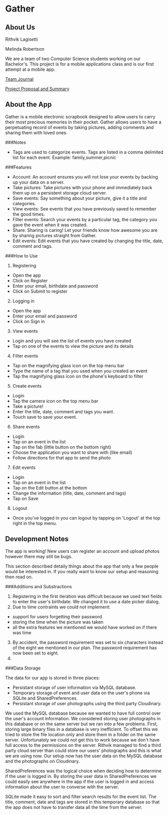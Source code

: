 # Gather

## About Us

Rithvik Lagisetti

Melinda Robertson

We are a team of two Computer Science students working on our Bachelor's. This project is for a mobile applications class and is our first attempt at a mobile app.

[Team Journal](https://docs.google.com/document/d/18NY9tPLbTxDZxDIRLnaimti-xDLj1KG39Kap7Xw8rKE/edit?usp=sharing)

[Project Proposal and Summary](https://docs.google.com/document/d/1gxBmpmG7IWXES7jd5yVbO8Ojqg-bZDBxOBDmKTWqzUs/edit?usp=sharing)

## About the App

Gather is a mobile electronic scrapbook designed to allow users to carry their most precious memories in their pocket. Gather allows users to have a perpetuating record of events by taking pictures, adding comments and sharing them with loved ones.

###Notes

* Tags are used to categorize events. Tags are listed in a comma delimited list for each event. Example: family,summer,picnic

###Features

* Account: An account ensures you will not lose your events by backing up your data on a server.
* Take pictures: Take pictures with your phone and immediately back them up on a persistent storage cloud server.
* Save events: Say something about your picture, give it a title and categories.
* View events: See events that you have previously saved to remember the good times.
* Filter events: Search your events by a particular tag, the category you gave the event when it was created.
* Share: Sharing is caring! Let your friends know how awesome you are by sharing pictures straight from Gather.
* Edit events: Edit events that you have created by changing the title, date, comment and tags.

###How to Use

1. Registering
  * Open the app
  * Click on Register
  * Enter your email, birthdate and password
  * Click on Submit to register
2. Logging in
  * Open the app
  * Enter your email and password
  * Click on Sign in
3. View events
  * Login and you will see the list of events you have created
  * Tap on one of the events to view the picture and its details
4. Filter events
  * Tap on the magnifying glass icon on the top menu bar
  * Type the name of a tag that you used when you created an event
  * Tap the magnifying glass icon on the phone's keyboard to filter
5. Create events
  * Login
  * Tap the camera icon on the top menu bar
  * Take a picture!
  * Enter the title, date, comment and tags you want.
  * Touch save to save your event.
6. Share events
  * Login
  * Tap on an event in the list
  * Tap on the fab (little button on the bottom right)
  * Choose the application you want to share with (like email)
  * Follow directions for that app to send the photo
7. Edit events
  * Login
  * Tap on an event in the list
  * Tap on the Edit button at the bottom
  * Change the information (title, date, comment and tags)
  * Tap on Save
8. Logout
  * Once you've logged in you can logout by tapping on 'Logout' at the top right in the top menu.

## Development Notes

The app is working! New users can register an account and upload photos however there may still be bugs.

This section described detaily things about the app that only a few people would be interested in. If you really want to know our setup and reasoning then read on.

###Additions and Substractions

1. Registering in the first iteration was difficult because we used text fields to enter the user's birthdate. We changed it to use a date picker dialog.
2. Due to time contraints we could not implement:
  * support for users forgetting their password
  * storing the time when the picture was taken
  * all the extra features we mentioned we would have worked on if there was time
3. By accident, the password requirement was set to six characters instead of the eight we mentioned in our plan. The password requirement has now been set to eight.
4. 

###Data Storage

The data for our app is stored in three places:

* Persistant storage of user information via MySQL database.
* Temporary storage of event and user data on the user's phone via SQLite and SharedPreferences.
* Persistant storage of user photographs using the third party Cloudinary.

We used the MySQL database because we wanted to have full control over the user's account information. We considered storing user photographs in this database or on the same server but we ran into a few problems. First, storing large binary files in a database is very inefficient. To offset this we tried to store the file location only and store them in a folder on the same server. Unfortunately we could not get this to work because we don't have full access to the permissions on the server. Rithvik managed to find a third party cloud server than could store our users' photographs and this is what we are using now. Our setup now has the user data on the MySQL database and the photographs on Cloudinary.

SharedPreferences was the logical choice when deciding how to determine if the user is logged in. By storing the user data in SharedPreferences we could easily see anywhere in the app if the user is logged in and access information about the user to converse with the server.

SQLite made it easy to sort and filter search results for the event list. The title, comment, date and tags are stored in this temporary database so that the app does not have to transfer data all the time from the server.
